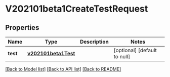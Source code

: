 # V202101beta1CreateTestRequest
## Properties

Name | Type | Description | Notes
------------ | ------------- | ------------- | -------------
**test** | [**v202101beta1Test**](v202101beta1Test.md) |  | [optional] [default to null]

[[Back to Model list]](../README.md#documentation-for-models) [[Back to API list]](../README.md#documentation-for-api-endpoints) [[Back to README]](../README.md)

